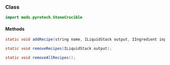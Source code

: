 
### Class

```java
import mods.pyrotech.StoneCrucible
```

#### Methods

```java
static void addRecipe(string name, ILiquidStack output, IIngredient input, int burnTimeTicks);
```


```java
static void removeRecipes(ILiquidStack output);
```


```java
static void removeAllRecipes();
```

